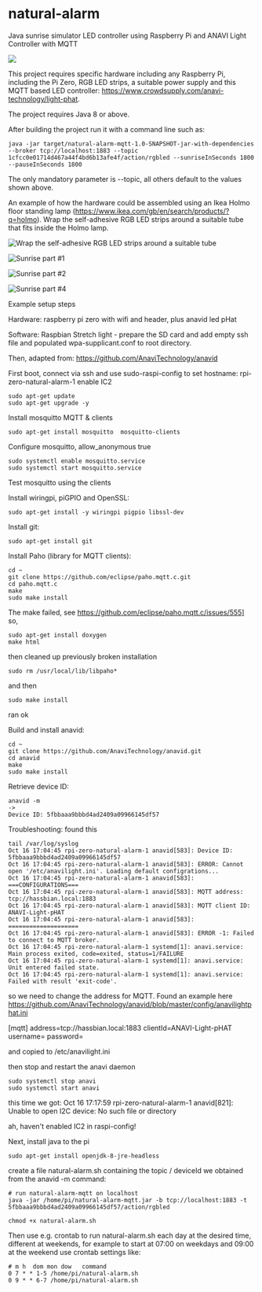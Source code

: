 # natural-alarm
Java sunrise simulator LED controller using Raspberry Pi and ANAVI Light Controller with MQTT

![](https://github.com/freddieFishCake/resources/blob/master/IMG_8302_small.jpg)

This project requires specific hardware including any Raspberry Pi, including the Pi Zero, RGB LED strips, a suitable power supply and this MQTT based LED controller:  https://www.crowdsupply.com/anavi-technology/light-phat.

The project requires Java 8 or above.

After building the project run it with a command line such as:
```
java -jar target/natural-alarm-mqtt-1.0-SNAPSHOT-jar-with-dependencies --broker tcp://localhost:1883 --topic 1cfcc0e01714d467a44f4bd6b13afe4f/action/rgbled --sunriseInSeconds 1800 --pauseInSeconds 1800
```
The only mandatory parameter is --topic, all others default to the values shown above.

An example of how the hardware could be assembled using an Ikea Holmo floor standing lamp (https://www.ikea.com/gb/en/search/products/?q=holmo). Wrap the self-adhesive RGB LED strips around a suitable tube that fits inside the Holmo lamp.

![Wrap the self-adhesive RGB LED strips around a suitable tube](https://github.com/freddieFishCake/resources/blob/master/IMG_8298_small.jpg)

![Sunrise part #1](https://github.com/freddieFishCake/resources/blob/master/IMG_8307_small.jpg)

![Sunrise part #2](https://github.com/freddieFishCake/resources/blob/master/IMG_8306_small.jpg)

![Sunrise part #4](https://github.com/freddieFishCake/resources/blob/master/IMG_8305_small.jpg)

Example setup steps

Hardware: raspberry pi zero with wifi and header, plus anavid led pHat

Software: Raspbian Stretch light - prepare the SD card and add empty ssh file and populated wpa-supplicant.conf to root directory.

Then, adapted from: https://github.com/AnaviTechnology/anavid

First boot, connect via ssh and use sudo-raspi-config to set
hostname: rpi-zero-natural-alarm-1
enable IC2

```
sudo apt-get update
sudo apt-get upgrade -y
```

Install mosquitto MQTT & clients
```
sudo apt-get install mosquitto  mosquitto-clients
```
Configure mosquitto, 
allow_anonymous true

```
sudo systemctl enable mosquitto.service
sudo systemctl start mosquitto.service
```

Test mosquitto using the clients

Install wiringpi, piGPIO and OpenSSL:
```
sudo apt-get install -y wiringpi pigpio libssl-dev
```

Install git:
```
sudo apt-get install git
```

Install Paho (library for MQTT clients):
```
cd ~
git clone https://github.com/eclipse/paho.mqtt.c.git
cd paho.mqtt.c
make
sudo make install
```
The make failed, see https://github.com/eclipse/paho.mqtt.c/issues/555]
so,
```
sudo apt-get install doxygen
make html
```
then cleaned up previously broken installation
```
sudo rm /usr/local/lib/libpaho*
```

and then
```
sudo make install
```
ran ok

Build and install anavid:
```
cd ~
git clone https://github.com/AnaviTechnology/anavid.git
cd anavid
make
sudo make install
```

Retrieve device ID:
```
anavid -m
->
Device ID: 5fbbaaa9bbbd4ad2409a09966145df57
```

Troubleshooting:
found this
```
tail /var/log/syslog
Oct 16 17:04:45 rpi-zero-natural-alarm-1 anavid[583]: Device ID: 5fbbaaa9bbbd4ad2409a09966145df57
Oct 16 17:04:45 rpi-zero-natural-alarm-1 anavid[583]: ERROR: Cannot open '/etc/anavilight.ini'. Loading default configrations...
Oct 16 17:04:45 rpi-zero-natural-alarm-1 anavid[583]: ===CONFIGURATIONS===
Oct 16 17:04:45 rpi-zero-natural-alarm-1 anavid[583]: MQTT address: tcp://hassbian.local:1883
Oct 16 17:04:45 rpi-zero-natural-alarm-1 anavid[583]: MQTT client ID: ANAVI-Light-pHAT
Oct 16 17:04:45 rpi-zero-natural-alarm-1 anavid[583]: ====================
Oct 16 17:04:45 rpi-zero-natural-alarm-1 anavid[583]: ERROR -1: Failed to connect to MQTT broker.
Oct 16 17:04:45 rpi-zero-natural-alarm-1 systemd[1]: anavi.service: Main process exited, code=exited, status=1/FAILURE
Oct 16 17:04:45 rpi-zero-natural-alarm-1 systemd[1]: anavi.service: Unit entered failed state.
Oct 16 17:04:45 rpi-zero-natural-alarm-1 systemd[1]: anavi.service: Failed with result 'exit-code'.
```
so we need to change the address for MQTT. Found an example here https://github.com/AnaviTechnology/anavid/blob/master/config/anavilightphat.ini

[mqtt]
address=tcp://hassbian.local:1883
clientId=ANAVI-Light-pHAT
username=
password=

and copied to /etc/anavilight.ini

then stop and restart the anavi daemon
```
sudo systemctl stop anavi
sudo systemctl start anavi
```
this time we got:
Oct 16 17:17:59 rpi-zero-natural-alarm-1 anavid[821]: Unable to open I2C device: No such file or directory

ah, haven't enabled IC2 in raspi-config!

Next, install java to the pi
```
sudo apt-get install openjdk-8-jre-headless 
```
create a file natural-alarm.sh containing the topic / deviceId we obtained from the anavid -m command:

```
# run natural-alarm-mqtt on localhost
java -jar /home/pi/natural-alarm-mqtt.jar -b tcp://localhost:1883 -t 5fbbaaa9bbbd4ad2409a09966145df57/action/rgbled
```

```
chmod +x natural-alarm.sh
```
Then use e.g. crontab to run natural-alarm.sh each day at the desired time, different at weekends, for example to start at 07:00 on weekdays and 09:00 at the weekend use crontab settings like:
```
# m h  dom mon dow   command
0 7 * * 1-5 /home/pi/natural-alarm.sh
0 9 * * 6-7 /home/pi/natural-alarm.sh
```

